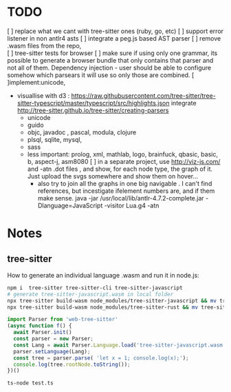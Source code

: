 # TODO

 [ ] replace what we cant with tree-sitter ones (ruby, go, etc)
 [ ] support error listener in non antlr4 asts
 [ ] integrate a peg.js based AST parser
 [ ] remove .wasm files from the repo,  
 [ ] tree-sitter tests for browser
 [ ] make sure if using only one grammar, its possible to generate a browser bundle that only contains that parser and not all of them. Dependency injection - user should be able to configure somehow which parsears it will use so only those are combined.
 [ ]implement:unicode, 
 * visuallise with d3 : https://raw.githubusercontent.com/tree-sitter/tree-sitter-typescript/master/typescript/src/highlights.json
 integrate http://tree-sitter.github.io/tree-sitter/creating-parsers
   * unicode
   * guido
   * objc, javadoc , pascal, modula, clojure
   * plsql, sqlite, mysql, 
   * sass  
   * less important: prolog, xml, mathlab, logo, brainfuck, qbasic, basic, b, aspect-j, asm8080
 [ ] in a separate project, use http://viz-js.com/ and -atn .dot files , and show, for each node type, the graph of it. Just upload the svgs somewhere and show them on hover... 
     * also try to join all the graphs in one big navigable . I can't find references, but incestigate ifelement numbers are, and if them make sense.  java -jar /usr/local/lib/antlr-4.7.2-complete.jar -Dlanguage=JavaScript -visitor Lua.g4 -atn


# Notes

## tree-sitter

How to generate an individual language .wasm and run it in node.js:

```sh
npm i  tree-sitter tree-sitter-cli tree-sitter-javascript
# generate tree-sitter-javascript.wasm in local folder
npx tree-sitter build-wasm node_modules/tree-sitter-javascript && mv tree-sitter-javascript.wasm src/tree-sitter-parser
npx tree-sitter build-wasm node_modules/tree-sitter-rust && mv tree-sitter-rust.wasm src/tree-sitter-parser
```

```ts
import Parser from 'web-tree-sitter'
(async function f() {
  await Parser.init()
  const parser = new Parser;
  const Lang = await Parser.Language.load('tree-sitter-javascript.wasm');
  parser.setLanguage(Lang);
  const tree = parser.parse( 'let x = 1; console.log(x);');
  console.log(tree.rootNode.toString());
})()
```

```sh
ts-node test.ts
```








<!-- 
## pegjs based grammars for common languages

 * https://github.com/michael-brade/LaTeX.js/blob/master/src/latex-parser.pegjs
 * https://libraries.io/npm/lucene-query-parser

https://github.com/honza/inertia/blob/master/inertia/grammar.pegjs
https://github.com/devijvers/lisp.js/tree/master/lisp/grammar
Schemeish grammar https://github.com/patrickdlogan/nconc/blob/master/public/scripts/nconc.pegjs

objective C - https://github.com/okaxaki/objc2swift/blob/master/grammar/objc.pegjs
formal logic  https://github.com/cameronbwhite/WeberLogicJS/blob/master/src/grammer.pegjs

misc https://github.com/for-GET/core-pegjs/tree/master/src/ietf

markdown: https://github.com/shamansir/xtd/blob/master/sources/assets/mdown-parse-pegjs/markdown.pegjs 

list: https://libraries.io/search?keywords=pegjs&page=2

https://github.com/kevinludwig/pgn-parser
https://github.com/bpow/pegjs-bonsai
https://www.npmjs.com/package/pegjs-prolog-parser
https://github.com/bripkens/lucene https://libraries.io/npm/lucene-query-parser
https://github.com/Bannerets/ti-el - https://github.com/Bannerets/ti-el/blob/master/packages/tl-parser/src/tl.pegjs
-->

<!-- 

7. BNF for syntax

We give separate BNF's for canonical and advanced forms of S-expressions.
We use the following notation:
	<x>* 		means 0 or more occurrences of <x>
	<x>+		means 1 or more occurrences of <x>  
	<x>?		means 0 or 1 occurrences of <x>
	parentheses	are used for grouping, as in (<x> | <y>)*


For canonical and basic transport:
https://people.csail.mit.edu/rivest/Sexp.txt

<sexpr>    	:: <string> | <list>
<string>   	:: <display>? <simple-string> ;
<simple-string>	:: <raw> ;
<display>  	:: "[" <simple-string> "]" ;
<raw>      	:: <decimal> ":" <bytes> ;
<decimal>  	:: <decimal-digit>+ ;
		-- decimal numbers should have no unnecessary leading zeros
<bytes> 	-- any string of bytes, of the indicated length
<list>     	:: "(" <sexp>* ")" ;
<decimal-digit> :: "0" | ... | "9" ;

For advanced transport:

<sexpr>    	:: <string> | <list>
<string>   	:: <display>? <simple-string> ;
<simple-string>	:: <raw> | <token> | <base-64> | <hexadecimal> | 
		           <quoted-string> ;
<display>  	:: "[" <simple-string> "]" ;
<raw>      	:: <decimal> ":" <bytes> ;
<decimal>  	:: <decimal-digit>+ ;
		-- decimal numbers should have no unnecessary leading zeros
<bytes> 	-- any string of bytes, of the indicated length
<token>    	:: <tokenchar>+ ;
<base-64>  	:: <decimal>? "|" ( <base-64-char> | <whitespace> )* "|" ;
<hexadecimal>   :: "#" ( <hex-digit> | <white-space> )* "#" ;
<quoted-string> :: <decimal>? <quoted-string-body>  
<quoted-string-body> :: "\"" <bytes> "\""
<list>     	:: "(" ( <sexp> | <whitespace> )* ")" ;
<whitespace> 	:: <whitespace-char>* ;
<token-char>  	:: <alpha> | <decimal-digit> | <simple-punc> ;
<alpha>       	:: <upper-case> | <lower-case> | <digit> ;
<lower-case>  	:: "a" | ... | "z" ;
<upper-case>  	:: "A" | ... | "Z" ;
<decimal-digit> :: "0" | ... | "9" ;
<hex-digit>     :: <decimal-digit> | "A" | ... | "F" | "a" | ... | "f" ;
<simple-punc> 	:: "-" | "." | "/" | "_" | ":" | "*" | "+" | "=" ;
<whitespace-char> :: " " | "\t" | "\r" | "\n" ;
<base-64-char> 	:: <alpha> | <decimal-digit> | "+" | "/" | "=" ;
<null>        	:: "" ; -->
